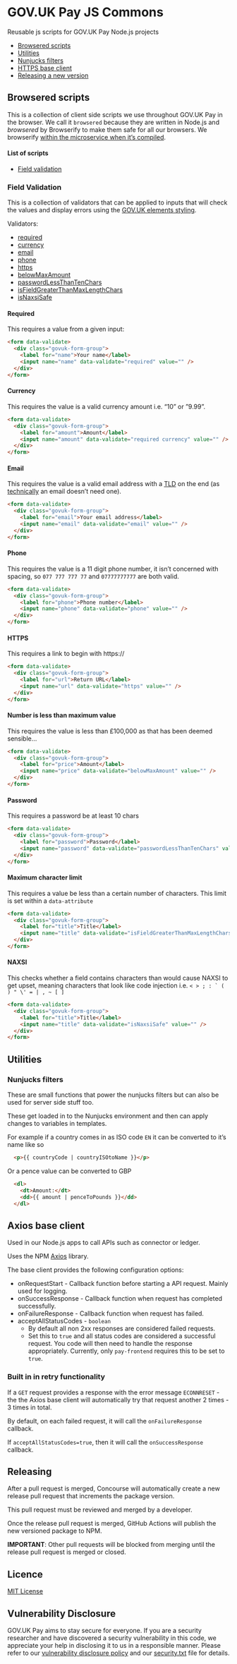 # GOV.UK Pay JS Commons
Reusable js scripts for GOV.UK Pay Node.js projects

- [Browsered scripts](#browsered-scripts)
- [Utilities](#utilities)
- [Nunjucks filters](#nunjucks-filters)
- [HTTPS base client](#https-base-client)
- [Releasing a new version](#releasing-a-new-version)

## Browsered scripts
This is a collection of client side scripts we use throughout GOV.UK 
Pay in the browser. We call it `browsered` because they are written in 
Node.js and _browsered_ by Browserify to make them safe for all our 
browsers. We browserify [within the microservice when it’s compiled](https://github.com/alphagov/pay-selfservice/blob/master/Gruntfile.js#L128).

#### List of scripts
- [Field validation](#field-validation)

### Field Validation
This is a collection of validators that can be applied to inputs that
will check the values and display errors using the [GOV.UK elements styling](https://govuk-elements.herokuapp.com/errors/#summarise-errors).

Validators:
- [required](#required)
- [currency](#currency)
- [email](#email)
- [phone](#phone)
- [https](#https)
- [belowMaxAmount](#number-is-less-than-maximum-value)
- [passwordLessThanTenChars](#password)
- [isFieldGreaterThanMaxLengthChars](#maximum-character-limit)
- [isNaxsiSafe](#naxsi)

#### Required
This requires a value from a given input:

```html
<form data-validate>
  <div class="govuk-form-group">
    <label for="name">Your name</label>
    <input name="name" data-validate="required" value="" />
  </div>
</form>
```

#### Currency
This requires the value is a valid currency amount i.e. “10” or ”9.99”.

```html
<form data-validate>
  <div class="govuk-form-group">
    <label for="amount">Amount</label>
    <input name="amount" data-validate="required currency" value="" />
  </div>
</form>
```

#### Email
This requires the value is a valid email address with a [TLD](https://en.wikipedia.org/wiki/Top-level_domain) on the end (as [technically](https://www.ietf.org/rfc/rfc822.txt) an email doesn’t need one).

```html
<form data-validate>
  <div class="govuk-form-group">
    <label for="email">Your email address</label>
    <input name="email" data-validate="email" value="" />
  </div>
</form>
```

#### Phone
This requires the value is a 11 digit phone number, it isn’t concerned
with spacing, so `077 777 777 77` and `07777777777` are both valid.

```html
<form data-validate>
  <div class="govuk-form-group">
    <label for="phone">Phone number</label>
    <input name="phone" data-validate="phone" value="" />
  </div>
</form>
```

#### HTTPS
This requires a link to begin with https://

```html
<form data-validate>
  <div class="govuk-form-group">
    <label for="url">Return URL</label>
    <input name="url" data-validate="https" value="" />
  </div>
</form>
```

#### Number is less than maximum value
This requires the value is less than £100,000 as that has been deemed sensible…

```html
<form data-validate>
  <div class="govuk-form-group">
    <label for="price">Amount</label>
    <input name="price" data-validate="belowMaxAmount" value="" />
  </div>
</form>
```

#### Password
This requires a password be at least 10 chars

```html
<form data-validate>
  <div class="govuk-form-group">
    <label for="password">Password</label>
    <input name="password" data-validate="passwordLessThanTenChars" value="" />
  </div>
</form>
```

#### Maximum character limit
This requires a value be less than a certain number of characters. This limit
is set within a `data-attribute`

```html
<form data-validate>
  <div class="govuk-form-group">
    <label for="title">Title</label>
    <input name="title" data-validate="isFieldGreaterThanMaxLengthChars" data-validate-max-length="255" value="" />
  </div>
</form>
```

#### NAXSI
This checks whether a field contains characters than would cause NAXSI to get upset,
meaning characters that look like code injection
i.e. ``< > ; : ` ( ) " \' = | , ~ [ ]``

```html
<form data-validate>
  <div class="govuk-form-group">
    <label for="title">Title</label>
    <input name="title" data-validate="isNaxsiSafe" value="" />
  </div>
</form>
```

## Utilities

### Nunjucks filters

These are small functions that power the nunjucks filters but can also be used for server side stuff too.

These get loaded in to the Nunjucks environment and then can apply changes to variables in templates.

For example if a country comes in as ISO code `EN` it can be converted to it’s name like so

```html
  <p>{{ countryCode | countryISOtoName }}</p>
```

Or a pence value can be converted to GBP

```html
  <dl>
    <dt>Amount:</dt>
    <dd>{{ amount | penceToPounds }}</dd>
  </dl>
```

## Axios base client

Used in our Node.js apps to call APIs such as connector or ledger.

Uses the NPM [Axios](https://www.npmjs.com/package/axios) library.

The base client provides the following configuration options:
* onRequestStart - Callback function before starting a API request.  Mainly used for logging.
* onSuccessResponse - Callback function when request has completed successfully.
* onFailureResponse - Callback function when request has failed.
* acceptAllStatusCodes - `boolean`
  * By default all non 2xx responses are considered failed requests.
  * Set this to `true` and all status codes are considered a successful request.  You code will then need to handle the response appropriately.  Currently, only `pay-frontend` requires this to be set to `true`. 

### Built in in retry functionality

If a `GET` request provides a response with the error message `ECONNRESET` - the the Axios base client will automatically try that request another 2 times - 3 times in total.

By default, on each failed request, it will call the `onFailureResponse` callback.

If `acceptAllStatusCodes=true`, then it will call the `onSuccessResponse` callback.

## Releasing

After a pull request is merged, Concourse will automatically create a new release pull request that increments the package version.

This pull request must be reviewed and merged by a developer.

Once the release pull request is merged, GitHub Actions will publish the new versioned package to NPM.

__IMPORTANT__: Other pull requests will be blocked from merging until the release pull request is merged or closed.

## Licence

[MIT License](https://github.com/alphagov/pay-js-commons/blob/master/LICENSE)

## Vulnerability Disclosure

GOV.UK Pay aims to stay secure for everyone.
If you are a security researcher and have discovered a security vulnerability in this code, we appreciate your help in disclosing it to us in a responsible manner.
Please refer to our [vulnerability disclosure policy](https://www.gov.uk/help/report-vulnerability) and our [security.txt](https://vdp.cabinetoffice.gov.uk/.well-known/security.txt) file for details.
